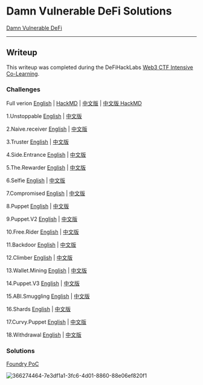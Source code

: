 # Damn Vulnerable DeFi Solutions

[Damn Vulnerable DeFi](https://www.damnvulnerabledefi.xyz/)

---

## Writeup

This writeup was completed during the DeFiHackLabs [Web3 CTF Intensive Co-Learning](https://github.com/DeFiHackLabs/Web3-CTF-Intensive-CoLearning). 

### Challenges
Full verion [English](./writeup.md) | [HackMD](https://hackmd.io/@SunWeb3Sec/rkwkCGt6R) | [中文版](./writeup-cht.md) | [中文版 HackMD](https://hackmd.io/@SunWeb3Sec/HkvmwJk2R)
  
 1.Unstoppable [English](./writeup.md#1-unstoppable) | [中文版](./writeup-cht.md#1-unstoppable)
  
 2.Naive.receiver [English](./writeup.md#2-naive-receiver) | [中文版](./writeup-cht.md#2-naive-receiver) 
 
 3.Truster [English](./writeup.md#3-truster) | [中文版](./writeup-cht.md#3-truster) 
 
 4.Side.Entrance [English](./writeup.md#4-side-entrance) | [中文版](./writeup-cht.md#4-side-entrance) 
 
 5.The.Rewarder [English](./writeup.md#5-the-rewarder) | [中文版](./writeup-cht.md#5-the-rewarder) 
 
 6.Selfie [English](./writeup.md#6-selfie) | [中文版](./writeup-cht.md#6-selfie) 
 
 7.Compromised [English](./writeup.md#7-compromised) | [中文版](./writeup-cht.md#7-compromised) 
 
 8.Puppet [English](./writeup.md#8-puppet) | [中文版](./writeup-cht.md#8-puppet) 
 
 9.Puppet.V2 [English](./writeup.md#9-puppet-v2) | [中文版](./writeup-cht.md#9-puppet-v2) 
 
 10.Free.Rider [English](./writeup.md#10-free-rider) | [中文版](./writeup-cht.md#10-free-rider) 
 
 11.Backdoor [English](./writeup.md#11-backdoor) | [中文版](./writeup-cht.md#11-backdoor) 
 
 12.Climber [English](./writeup.md#12-climber) | [中文版](./writeup-cht.md#12-climber) 
 
 13.Wallet.Mining [English](./writeup.md#13-wallet-mining) | [中文版](./writeup-cht.md#13-wallet-mining) 
 
 14.Puppet.V3 [English](./writeup.md#14-puppet-v3) | [中文版](./writeup-cht.md#14-puppet-v3) 
 
 15.ABI.Smuggling [English](./writeup.md#15-abi-smuggling) | [中文版](./writeup-cht.md#15-abi-smuggling) 
 
 16.Shards [English](./writeup.md#16-shards) | [中文版](./writeup-cht.md#16-shards) 
 
 17.Curvy.Puppet [English](./writeup.md#17-curvy-puppet) | [中文版](./writeup-cht.md#17-curvy-puppet) 
 
 18.Withdrawal [English](./writeup.md#18-withdrawal) | [中文版](./writeup-cht.md#18-withdrawal) 

### Solutions
[Foundry PoC](./test)

![366274464-7e3df1a1-3fc6-4d01-8860-88e06ef820f1](https://github.com/user-attachments/assets/5e4ec081-0876-401a-9f83-9219ffa473f8)
